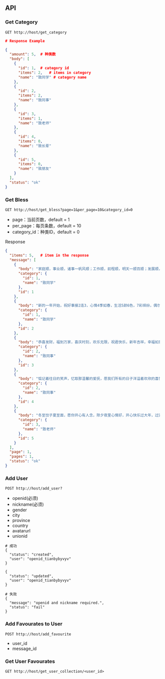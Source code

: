 ## API

### Get Category

```
GET http://host/get_category
```

```json
# Response Example

{
  "amount": 5, 	# 种类数
  "body": [
    {
      "id": 1, 	# category id
      "items": 2, 	# items in category
      "name": "致同学"	# category name
    }, 
    {
      "id": 2, 
      "items": 2, 
      "name": "致同事"
    }, 
    {
      "id": 3, 
      "items": 1, 
      "name": "致老师"
    }, 
    {
      "id": 4, 
      "items": 0, 
      "name": "致长辈"
    }, 
    {
      "id": 5, 
      "items": 0, 
      "name": "致朋友"
    }
  ], 
  "status": "ok"
}

```

### Get Bless

```
GET http://host/get_bless?page=1&per_page=10&category_id=0
```

- page：当前页数，default = 1
- per_page：每页条数，default = 10
- category_id：种类ID，default = 0

Response

```json
{
  "items": 5, 	# item in the response
  "message": [
    {
      "body": "家庭顺，事业顺，诸事一帆风顺；工作顺，前程顺，明天一顺百顺；发展顺，天地顺，祖国风调雨顺；生活顺，时时顺，新年一切皆顺！ ", 
      "category": {
        "id": 1, 
        "name": "致同学"
      }, 
      "id": 1
    }, 
    {
      "body": "新的一年开始，祝好事接2连3，心情4季如春，生活5颜6色，7彩缤纷，偶尔8点小财，烦恼抛到9霄云外！请接受我全心全意的祝福。祝新年快乐！ ", 
      "category": {
        "id": 1, 
        "name": "致同学"
      }, 
      "id": 2
    }, 
    {
      "body": "恭喜发财，福到万家，喜庆时刻，欢乐无限，祝君快乐，新年吉祥，幸福如意，健康平安，心想事成，万事顺心！ ", 
      "category": {
        "id": 2, 
        "name": "致同事"
      }, 
      "id": 3
    }, 
    {
      "body": "惦记着往日的笑声，忆取那温馨的爱抚，愿我们所有的日子洋溢着欢欣的喜悦。春节快乐、年年如意！ ", 
      "category": {
        "id": 2, 
        "name": "致同事"
      }, 
      "id": 4
    }, 
    {
      "body": "冬至饺子夏至面，愿你开心有人念，除夕夜里心情好，开心快乐过大年，过完春节闹元宵，新年出门捡钱包，打开钱包一千万，千万开心每一天！ ", 
      "category": {
        "id": 3, 
        "name": "致老师"
      }, 
      "id": 5
    }
  ], 
  "page": 1, 
  "pages": 1, 
  "status": "ok"
}
```



### Add User

```
POST http://host/add_user?
```

- openid(必须)
- nickname(必须)
- gender
- city
- province
- country
- avatarurl
- unionid

```
# 成功
{
  "status": "created",
  "user": "openid_tianbybyvyv"
}

{
  "status": "updated",
  "user": "openid_tianbybyvyv"
}

# 失败
{
  "message": "openid and nickname required.",
  "status": "fail"
}
```

  

### Add Favourates to User

```
POST http://host/add_favourite
```

- user_id
- message_id



### Get User Favourates

```
GET http://host/get_user_collection/<user_id>
```







